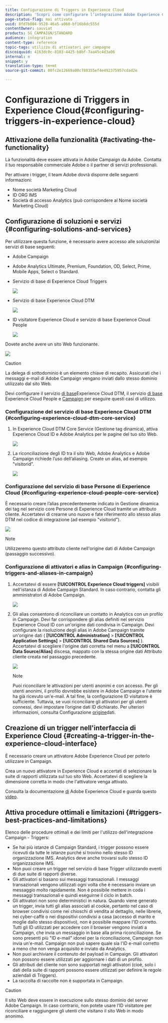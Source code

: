 ```yaml
---
title: Configurazione di Triggers in Experience Cloud
description: 'Scopri come configurare l’integrazione Adobe Experience Cloud Triggers per iniziare a inviare consegne personalizzate ai clienti in base ai comportamenti precedenti. '
page-status-flag: mai attivato
uuid: 8fd7b804-9528-46a5-a060-bf16b8dc555d
contentOwner: sauviat
products: SG_CAMPAIGN/STANDARD
audience: integration
content-type: reference
topic-tags: utilizzo di attivatori per campagne
discoiquuid: 4163dc0c-8103-4425-b8bf-7aa45c4d3a06
internal: n
snippet: y
translation-type: tm+mt
source-git-commit: 00fc2e12669a00c788355ef4e492375957cdad2e

---
```



# Configurazione di Triggers in Experience Cloud{#configuring-triggers-in-experience-cloud}

## Attivazione della funzionalità {#activating-the-functionality}

La funzionalità deve essere attivata in Adobe Campaign da Adobe. Contatta il tuo responsabile commerciale Adobe o il partner di servizi professionali.

Per attivare i trigger, il team Adobe dovrà disporre delle seguenti informazioni:

* Nome società Marketing Cloud
* ID ORG IMS
* Società di accesso Analytics (può corrispondere al Nome società Marketing Cloud)

## Configurazione di soluzioni e servizi {#configuring-solutions-and-services}

Per utilizzare questa funzione, è necessario avere accesso alle soluzioni/ai servizi di base seguenti:

* Adobe Campaign
* Adobe Analytics Ultimate, Premium, Foundation, OD, Select, Prime, Mobile Apps, Select o Standard.
* Servizio di base di Experience Cloud Triggers

   ![](assets/trigger_uc_prereq_1.png)

* Servizio di base Experience Cloud DTM

   ![](assets/trigger_uc_prereq_2.png)

* ID visitatore Experience Cloud e servizio di base Experience Cloud People

   ![](assets/trigger_uc_prereq_3.png)

Dovete anche avere un sito Web funzionante.

![](assets/trigger_uc_prereq_4.png)

>[!CAUTION]
>
>La delega di sottodominio è un elemento chiave di recapito. Assicurati che i messaggi e-mail di Adobe Campaign vengano inviati dallo stesso dominio utilizzato dal sito Web.

Devi configurare il servizio [di base](#configuring-experience-cloud-dtm-core-service)Experience Cloud DTM, il servizio [di base](#configuring-experience-cloud-people-core-service) Experience Cloud People e [Campaign](#configuring-triggers-and-aliases-in-campaign) per eseguire questi casi di utilizzo.

### Configurazione del servizio di base Experience Cloud DTM {#configuring-experience-cloud-dtm-core-service}

1. In Experience Cloud DTM Core Service (Gestione tag dinamica), attiva Experience Cloud ID e Adobe Analytics per le pagine del tuo sito Web.

   ![](assets/trigger_uc_conf_1.png)

1. La riconciliazione degli ID tra il sito Web, Adobe Analytics e Adobe Campaign richiede l’uso dell’aliasing. Create un alias, ad esempio "visitorid".

   ![](assets/trigger_uc_conf_2.png)

### Configurazione del servizio di base Persone di Experience Cloud {#configuring-experience-cloud-people-core-service}

È necessario creare l’alias precedentemente indicato in Gestione dinamica dei tag nel servizio core Persone di Experience Cloud tramite un attributo cliente. Accertatevi di crearne uno nuovo e fate riferimento allo stesso alias DTM nel codice di integrazione (ad esempio "visitorid").

![](assets/trigger_uc_conf_3.png)

>[!NOTE]
>
>Utilizzeremo questo attributo cliente nell'origine dati di Adobe Campaign (passaggio successivo).

### Configurazione di attivatori e alias in Campaign {#configuring-triggers-and-aliases-in-campaign}

1. Accertatevi di essere **[!UICONTROL Experience Cloud triggers]** visibili nell'istanza di Adobe Campaign Standard. In caso contrario, contatta gli amministratori di Adobe Campaign.

   ![](assets/remarketing_1.png)

1. Gli alias consentono di riconciliare un contatto in Analytics con un profilo in Campaign. Devi far corrispondere gli alias definiti nel servizio Experience Cloud ID con un'origine dati condivisa in Campaign. Devi configurare la risoluzione degli alias in Adobe Campaign tramite un'origine dati ( **[!UICONTROL Administration]** &gt; **[!UICONTROL Application Settings]** &gt; **[!UICONTROL Shared Data Sources]** ). Accertatevi di scegliere l'origine dati corretta nel menu a **[!UICONTROL Data Source/Alias]** discesa, mappato con la stessa origine dati Attributo cliente creata nel passaggio precedente.

   ![](assets/trigger_uc_conf_5.png)

   >[!NOTE]
   >
   >Puoi riconciliare le attivazioni per utenti anonimi e con accesso. Per gli utenti anonimi, il profilo dovrebbe esistere in Adobe Campaign e l'utente ha già ricevuto un'e-mail. A tal fine, la configurazione ID visitatore è sufficiente. Tuttavia, se vuoi riconciliare gli attivatori per gli utenti connessi, devi impostare l’origine dati ID dichiarato. Per ulteriori informazioni, consulta Configurazione [origine](../../integrating/using/provisioning-and-configuring-integration-with-audience-manager-or-people-core-service.md#step-2--configure-the-data-sources)dati.

## Creazione di un trigger nell'interfaccia di Experience Cloud {#creating-a-trigger-in-the-experience-cloud-interface}

È necessario creare un attivatore Adobe Experience Cloud per poterlo utilizzare in Campaign.

Crea un nuovo attivatore in Experience Cloud e accertati di selezionare la suite di rapporti utilizzata sul tuo sito Web. Accertatevi di scegliere la dimensione corretta in modo che l'attivatore venga attivato.

Consulta la documentazione [di](https://marketing.adobe.com/resources/help/en_US/mcloud/triggers.html) Adobe Experience Cloud e guarda questo [video](https://helpx.adobe.com/marketing-cloud/how-to/email-marketing.html#step-two).

## Attiva procedure ottimali e limitazioni {#triggers-best-practices-and-limitations}

Elenco delle procedure ottimali e dei limiti per l'utilizzo dell'integrazione Campaign - Triggers:

* Se hai più istanze di Campaign Standard, i trigger possono essere ricevuti da tutte le istanze purché si trovino nello stesso ID organizzazione IMS. Analytics deve anche trovarsi sullo stesso ID organizzazione IMS.
* Non puoi creare un trigger nel servizio di base Trigger utilizzando eventi di due suite di rapporti diverse.
* Gli attivatori si basano sui messaggi transazionali. I messaggi transazionali vengono utilizzati ogni volta che è necessario inviare un messaggio molto rapidamente. Non è possibile mettere in coda i messaggi transazionali e quindi eseguirne il ciclo in batch.
* Gli attivatori non sono deterministici in natura. Quando viene generato un trigger, invia tutti gli alias associati al cookie, pertanto nel caso di browser condivisi come nei chioschi di vendita al dettaglio, nelle librerie, nei cyber-caffè o nei dispositivi condivisi a casa (accesso di marito e moglie dallo stesso dispositivo), non è possibile mappare l'ID corretto. Tutti gli ID utilizzati per accedere con il browser vengono inviati a Campaign, che invia un messaggio in base alla prima riconciliazione. Se sono presenti più "ID e-mail" idonei per la riconciliazione, Campaign non invia un'e-mail. Campaign non può sapere quale sia l'ID e-mail corretto a meno che non venga acquisito e inviato da Analytics.
* Non puoi archiviare il contenuto del payload in Campaign. Gli attivatori non possono essere utilizzati per aggiornare i dati di un profilo.
* Gli attributi del cliente non sono supportati negli attivatori (cioè, solo i dati della suite di rapporti possono essere utilizzati per definire le regole aziendali di Triggers).
* La raccolta di raccolte non è supportata in Campaign.

>[!CAUTION]
>
>Il sito Web deve essere in esecuzione sullo stesso dominio del server Adobe Campaign. In caso contrario, non potete usare l’ID visitatore per riconciliare e raggiungere gli utenti che visitano il sito Web in modo anonimo.

